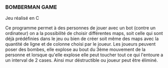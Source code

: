 ### BOMBERMAN GAME

Jeu réalisé en C
 
Ce programme permet à des personnes de jouer avec un bot (contre un ordinateur) on a la possibilité de choisir différentes maps, soit celle qui sont déjà prédéfinies dans le jeu ou bien de créer soit même des maps avec la quantité de ligne et de colonne choisi par le joueur.
Les joueurs peuvent poser des bombes, elle explose au bout du 3ème mouvement de la personne et lorsque qu'elle explose elle peut toucher tout ce qui l'entoure a un interval de 2 cases. Ainsi mur déstructible ou joueur peut être éliminé.


